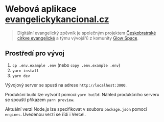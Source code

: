 # Webová aplikace [evangelickykancional.cz](https://www.evangelickykancional.cz/)

> Digitální evangelický zpěvník je společným projektem [Českobratrské církve evangelické](https://e-cirkev.cz/) a týmu vývojářů z komunity [Glow Space](https://glowspace.cz/).

## Prostředí pro vývoj

1. `cp .env.example .env` (nebo `copy .env.example .env`)
2. `yarn install`
3. `yarn dev`

Vývojový server se spustí na adrese `http://localhost:3000`.

Produkční build lze vytvořit pomocí `yarn build`. Náhled produkčního serveru se spouští příkazem `yarn preview`.

Aktuální verzi Node.js lze specifikovat v souboru `package.json` pomocí `engines`. Uvedenou verzí se řídí i Vercel.
